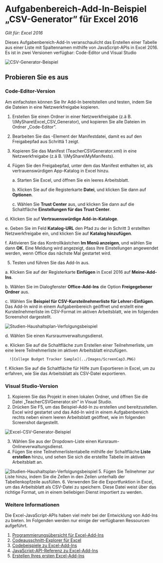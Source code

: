 # Aufgabenbereich-Add-In-Beispiel „CSV-Generator” für Excel 2016

_Gilt für: Excel 2016_

Dieses Aufgabenbereich-Add-In veranschaulicht das Erstellen einer Tabelle aus einer Liste mit Spaltennamen mithilfe von JavaScript-APIs in Excel 2016. Es ist in zwei Versionen verfügbar: Code-Editor und Visual Studio

![CSV-Generator-Beispiel](../Images/ScreenCap1.PNG)

## Probieren Sie es aus
### Code-Editor-Version

Am einfachsten können Sie Ihr Add-In bereitstellen und testen, indem Sie die Dateien in eine Netzwerkfreigabe kopieren.

1.  Erstellen Sie einen Ordner in einer Netzwerkfreigabe (z.ä B. \\\MyShare\Excel_CSV_Generator), und kopieren Sie alle Dateien im Ordner „Code-Editor”. 
2.  Bearbeiten Sie das <SourceLocation>-Element der Manifestdatei, damit es auf den Freigabepfad aus Schrittä 1 zeigt. 
3.  Kopieren Sie das Manifest (TeacherCSVGenerator.xml) in eine Netzwerkfreigabe (z.ä B. \\\MyShare\MyManifests).
4.  Fügen Sie den Freigabepfad, unter dem das Manifest enthalten ist, als vertrauenswürdigen App-Katalog in Excel hinzu.

    a. Starten Sie Excel, und öffnen Sie ein leeres Arbeitsblatt.  
    
    b. Klicken Sie auf die Registerkarte **Datei**, und klicken Sie dann auf **Optionen**.
    
    c. Wählen Sie **Trust Center** aus, und klicken Sie dann auf die Schaltfläche **Einstellungen für das Trust Center**.
    
  d. Klicken Sie auf **Vertrauenswürdige Add-in-Kataloge**.
    
  e. Geben Sie im Feld **Katalog-URL** den Pfad zu der in Schritt 3 erstellten Netzwerkfreigabe ein, und klicken Sie auf **Katalog hinzufügen**.
    
   f. Aktivieren Sie das Kontrollkästchen **Im Menü anzeigen**, und wählen Sie dann **OK**. Eine Meldung wird angezeigt, dass Ihre Einstellungen angewendet werden, wenn Office das nächste Mal gestartet wird. 
        
5.  Testen und führen Sie das Add-In aus. 

  a. Klicken Sie auf der Registerkarte **Einfügen** in Excel 2016 auf **Meine-Add-Ins**. 
    
  b. Wählen Sie im Dialogfenster **Office-Add-Ins** die Option **Freigegebener Ordner** aus.
    
  c. Wählen Sie **Beispiel für CSV-Kursteilnehmerliste für Lehrer**>**Einfügen**. Das Add-In wird in einem Aufgabenbereich geöffnet und erstellt eine Kursteilnehmerliste im CSV-Format im aktiven Arbeitsblatt, wie im folgenden Screenshot dargestellt. 
      
   ![Studien-Haushaltsplan-Verfolgungsbeispiel](../Images/ScreenCap2.PNG) 

  d. Wählen Sie einen Kursraumverwaltungsdienst.
    
  e. Klicken Sie auf die Schaltfläche zum Erstellen einer Teilnehmerliste, um eine leere Teilnehmerliste im aktiven Arbeitsblatt einzufügen.  
    
      ![College Budget Tracker Sample](../Images/ScreenCap3.PNG) 
      
  f. Klicken Sie auf die Schaltfläche für Hilfe zum Exportieren in Excel, um zu erfahren, wie Sie das Arbeitsblatt als CSV-Datei exportieren.  
  
    
### Visual Studio-Version
1.  Kopieren Sie das Projekt in einen lokalen Ordner, und öffnen Sie die Datei „TeacherCSVGenerator.sln” in Visual Studio.
2.  Drücken Sie F5, um das Beispiel-Add-In zu erstellen und bereitzustellen. Excel wird gestartet und das Add-In wird in einem Aufgabenbereich rechts neben einem leeren Arbeitsblatt geöffnet, wie im folgenden Screenshot dargestellt. 
        
  ![Excel-CSV-Generator-Beispiel](../Images/ScreenCap1.PNG) 

3.  Wählen Sie aus der Dropdown-Liste einen Kursraum-Onlineverwaltungsdienst.
4.  Fügen Sie eine Teilnehmerlistentabelle mithilfe der Schaltfläche **Liste erstellen** hinzu, und sehen Sie sich die erstellte Tabelle im aktiven Arbeitsblatt an.

  ![Studien-Haushaltsplan-Verfolgungsbeispiel](../Images/ScreenCap3.PNG) 
5.  Fügen Sie Teilnehmer zur Liste hinzu, indem Sie die Zellen in den Zeilen unterhalb der Tabellenkopfzeile ausfüllen.
6.  Verwenden Sie die Exportfunktion in Excel, um das Arbeitsblatt als CSV-Datei zu speichern. Diese Datei weist über das richtige Format, um in einem beliebigen Dienst importiert zu werden.


### Weitere Informationen

Die Excel-JavaScript-APIs haben viel mehr bei der Entwicklung von Add-Ins zu bieten. Im Folgenden werden nur einige der verfügbaren Ressourcen aufgeführt. 

1.  [Programmierungsübersicht für Excel-Add-Ins](https://github.com/OfficeDev/office-js-docs/blob/master/excel/excel-add-ins-programming-overview.md)
2.  [Codeausschnitt-Explorer für Excel](http://officesnippetexplorer.azurewebsites.net/#/snippets/excel)
3.  [Codebeispiele zu Excel-Add-Ins](https://github.com/OfficeDev/office-js-docs/blob/master/excel/excel-add-ins-code-samples.md) 
4.  [JavaScript-API-Referenz zu Excel-Add-Ins](https://github.com/OfficeDev/office-js-docs/blob/master/excel/excel-add-ins-javascript-reference.md)
5.  [Erstellen Ihres ersten Excel-Add-Ins](https://github.com/OfficeDev/office-js-docs/blob/master/excel/build-your-first-excel-add-in.md)

